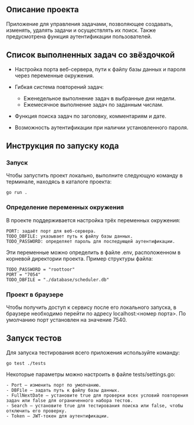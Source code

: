 ## Описание проекта

Приложение для управления задачами, позволяющее создавать, изменять, удалять задачи и осуществлять их поиск. Также предусмотрена функция аутентификации пользователей.

## Список выполненных задач со звёздочкой

- Настройка порта веб-сервера, пути к файлу базы данных и пароля через переменные окружения.
- Гибкая система повторений задач:

    - Еженедельное выполнение задач в выбранные дни недели.
    - Ежемесячное выполнение задач по заданным числам.

- Функция поиска задач по заголовку, комментариям и дате.
- Возможность аутентификации при наличии установленного пароля.

## Инструкция по запуску кода

### Запуск
Чтобы запустить проект локально, выполните следующую команду в терминале, находясь в каталоге проекта:

    go run .

### Определение переменных окружения
В проекте поддерживается настройка трёх переменных окружения:

    PORT: задаёт порт для веб-сервера.
    TODO_DBFILE: указывает путь к файлу базы данных.
    TODO_PASSWORD: определяет пароль для последующей аутентификации.

Эти переменные можно определить в файле .env, расположенном в корневой директории проекта. Пример структуры файла:

    TODO_PASSWORD = "roottoor"
    PORT = "7054"
    TODO_DBFILE = "./database/scheduler.db"

### Проект в браузере
Чтобы получить доступ к сервису после его локального запуска, в браузере необходимо перейти по адресу localhost:<номер порта>. По умолчанию порт установлен на значение 7540.

## Запуск тестов
Для запуска тестирования всего приложения используйте команду:

    go test ./tests

Некоторые параметры можно настроить в файле tests/settings.go:
   
    - Port — изменить порт по умолчанию.
    - DBFile — задать путь к файлу базы данных.
    - FullNextDate — установите true для проверки всех условий повторения задач или false для ограниченного набора тестов.
    - Search — установите true для тестирования поиска или false, чтобы отключить его проверку.
    - Token — JWT-токен для аутентификации.
